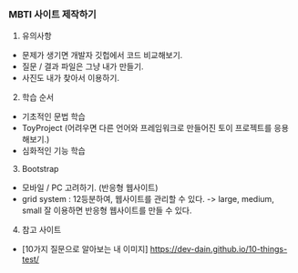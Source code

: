 ### MBTI 사이트 제작하기

1. 유의사항

- 문제가 생기면 개발자 깃헙에서 코드 비교해보기.
- 질문 / 결과 파일은 그냥 내가 만들기.
- 사진도 내가 찾아서 이용하기.

2. 학습 순서

- 기초적인 문법 학습
- ToyProject (어려우면 다른 언어와 프레임워크로 만들어진 토이 프로젝트를 응용해보기.)
- 심화적인 기능 학습

3. Bootstrap

- 모바일 / PC 고려하기. (반응형 웹사이트)
- grid system : 12등분하여, 웹사이트를 관리할 수 있다. -> large, medium, small 잘 이용하면 반응형 웹사이트를 만들 수 있다.

4. 참고 사이트

- [10가지 질문으로 알아보는 내 이미지] https://dev-dain.github.io/10-things-test/

